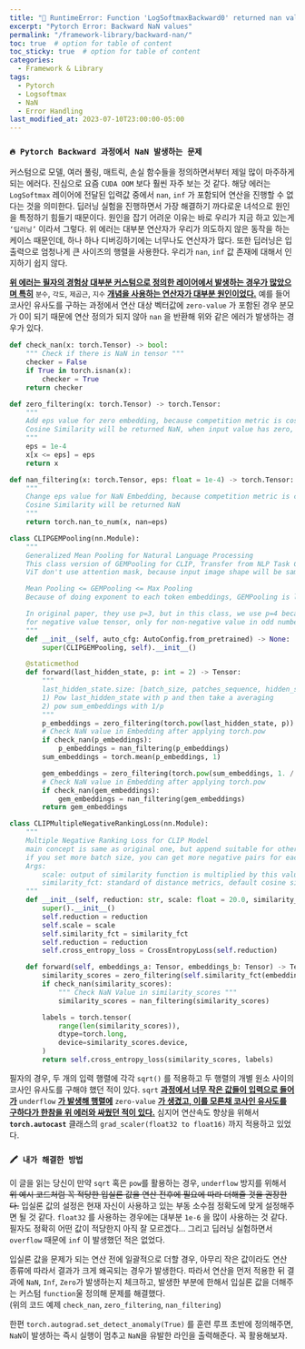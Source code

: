 ```yaml
---
title: "🤔 RuntimeError: Function 'LogSoftmaxBackward0' returned nan values in its 0th output"
excerpt: "Pytorch Error: Backward NaN values"
permalink: "/framework-library/backward-nan/"
toc: true  # option for table of content
toc_sticky: true  # option for table of content
categories:
  - Framework & Library
tags:
  - Pytorch
  - Logsoftmax
  - NaN
  - Error Handling
last_modified_at: 2023-07-10T23:00:00-05:00
---
```


### `🔥 Pytorch Backward 과정에서 NaN 발생하는 문제`

커스텀으로 모델, 여러 풀링, 매트릭, 손실 함수들을 정의하면서부터 제일 많이 마주하게 되는 에러다. 진심으로 요즘 `CUDA OOM` 보다 훨씬 자주 보는 것 같다. 해당 에러는 `LogSoftmax` 레이어에 전달된 입력값 중에서 `nan`, `inf` 가 포함되어 연산을 진행할 수 없다는 것을 의미한다. 딥러닝 실험을 진행하면서 가장 해결하기 까다로운 녀석으로 원인을 특정하기 힘들기 때문이다. 원인을 잡기 어려운 이유는 바로 우리가 지금 하고 있는게 `‘딥러닝’` 이라서 그렇다. 위 에러는 대부분 연산자가 우리가 의도하지 않은 동작을 하는 케이스 때문인데, 하나 하나 디버깅하기에는 너무나도 연산자가 많다. 또한 딥러닝은 입출력으로 엄청나게 큰 사이즈의 행렬을 사용한다. 우리가 `nan`, `inf` 값 존재에 대해서 인지하기 쉽지 않다. 

**<U>위 에러는 필자의 경험상 대부분 커스텀으로 정의한 레이어에서 발생하는 경우가 많았으며 특히</U>** `분수`, `각도`, `제곱근`, `지수` **<U>개념을 사용하는 연산자가 대부분 원인이었다.</U>** 예를 들어 코사인 유사도를 구하는 과정에서 연산 대상 벡터값에  `zero-value` 가 포함된 경우 분모가 0이 되기 때문에 연산 정의가 되지 않아 `nan` 을 반환해 위와 같은 에러가 발생하는 경우가 있다. 

```python
def check_nan(x: torch.Tensor) -> bool:
    """ Check if there is NaN in tensor """
    checker = False
    if True in torch.isnan(x):
        checker = True
    return checker

def zero_filtering(x: torch.Tensor) -> torch.Tensor:
    """
    Add eps value for zero embedding, because competition metric is cosine similarity
    Cosine Similarity will be returned NaN, when input value has zero, like as torch.clamp()
    """
    eps = 1e-4
    x[x <= eps] = eps
    return x

def nan_filtering(x: torch.Tensor, eps: float = 1e-4) -> torch.Tensor:
    """
    Change eps value for NaN Embedding, because competition metric is cosine similarity
    Cosine Similarity will be returned NaN
    """
    return torch.nan_to_num(x, nan=eps)

class CLIPGEMPooling(nn.Module):
    """
    Generalized Mean Pooling for Natural Language Processing
    This class version of GEMPooling for CLIP, Transfer from NLP Task Code
    ViT don't use attention mask, because input image shape will be same

    Mean Pooling <= GEMPooling <= Max Pooling
    Because of doing exponent to each token embeddings, GEMPooling is like as weight to more activation token

    In original paper, they use p=3, but in this class, we use p=4 because torch doesn't support pow calculation
    for negative value tensor, only for non-negative value in odd number exponent
    """
    def __init__(self, auto_cfg: AutoConfig.from_pretrained) -> None:
        super(CLIPGEMPooling, self).__init__()

    @staticmethod
    def forward(last_hidden_state, p: int = 2) -> Tensor:
        """
        last_hidden_state.size: [batch_size, patches_sequence, hidden_size]
        1) Pow last_hidden_state with p and then take a averaging
        2) pow sum_embeddings with 1/p
        """
        p_embeddings = zero_filtering(torch.pow(last_hidden_state, p))
        # Check NaN value in Embedding after applying torch.pow
        if check_nan(p_embeddings):
            p_embeddings = nan_filtering(p_embeddings)
        sum_embeddings = torch.mean(p_embeddings, 1)

        gem_embeddings = zero_filtering(torch.pow(sum_embeddings, 1. / p))
        # Check NaN value in Embedding after applying torch.pow
        if check_nan(gem_embeddings):
            gem_embeddings = nan_filtering(gem_embeddings)
        return gem_embeddings

class CLIPMultipleNegativeRankingLoss(nn.Module):
    """
    Multiple Negative Ranking Loss for CLIP Model
    main concept is same as original one, but append suitable for other type of model (Not Sentence-Transformers)
    if you set more batch size, you can get more negative pairs for each anchor & positive pair
    Args:
        scale: output of similarity function is multiplied by this value => I don't know why this is needed
        similarity_fct: standard of distance metrics, default cosine similarity
    """
    def __init__(self, reduction: str, scale: float = 20.0, similarity_fct=cos_sim) -> None:
        super().__init__()
        self.reduction = reduction
        self.scale = scale
        self.similarity_fct = similarity_fct
        self.reduction = reduction
        self.cross_entropy_loss = CrossEntropyLoss(self.reduction)

    def forward(self, embeddings_a: Tensor, embeddings_b: Tensor) -> Tensor:
        similarity_scores = zero_filtering(self.similarity_fct(embeddings_a, embeddings_b)) * self.scale
        if check_nan(similarity_scores):
            """ Check NaN Value in similarity_scores """
            similarity_scores = nan_filtering(similarity_scores)

        labels = torch.tensor(
            range(len(similarity_scores)),
            dtype=torch.long,
            device=similarity_scores.device,
        )
        return self.cross_entropy_loss(similarity_scores, labels)
```

필자의 경우, 두 개의 입력 행렬에 각각  `sqrt()` 를 적용하고 두 행렬의 개별 원소 사이의 코사인 유사도를 구해야 했던 적이 있다. `sqrt` **<U>과정에서 너무 작은 값들이 입력으로 들어가</U>** `underflow` **<U>가 발생해 행렬에</U>** `zero-value` **<U>가 생겼고, 이를 모른채 코사인 유사도를 구하다가 한참을 위 에러와 싸웠던 적이 있다.</U>** 심지어 연산속도 향상을 위해서 **`torch.autocast`** 클래스의 `grad_scaler(float32 to float16)` 까지 적용하고 있었다. 

### `🖍️ 내가 해결한 방법`
이 글을 읽는 당신이 만약 `sqrt` 혹은 `pow`를 활용하는 경우, `underflow` 방지를 위해서 ~~위 예시 코드처럼 꼭 적당한 입실론 값을 연산 전후에 필요에 따라 더해줄 것을 권장한다.~~ 입실론 값의 설정은 현재 자신이 사용하고 있는 부동 소수점 정확도에 맞게 설정해주면 될 것 같다. `float32` 를 사용하는 경우에는 대부분 `1e-6` 을 많이 사용하는 것 같다. 필자도 정확히 어떤 값이 적당한지 아직 잘 모르겠다… 그리고 딥러닝 실험하면서 `overflow` 때문에 `inf` 이 발생했던 적은 없었다.

입실론 값을 문제가 되는 연산 전에 일괄적으로 더할 경우, 아무리 작은 값이라도 연산 종류에 따라서 결과가 크게 왜곡되는 경우가 발생한다. 따라서 연산을 먼저 적용한 뒤 결과에 `NaN`, `Inf`, `Zero`가 발생하는지 체크하고, 발생한 부분에 한해서 입실론 값을 더해주는 커스텀 `function`울 정의해 문제를 해결했다.  
(위의 코드 예제 `check_nan`, `zero_filtering`, `nan_filtering`)


한편 `torch.autograd.set_detect_anomaly(True)` 를 훈련 루프 초반에 정의해주면, `NaN`이 발생하는 즉시 실행이 멈추고 `NaN`을 유발한 라인을 출력해준다. 꼭 활용해보자.

